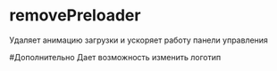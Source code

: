 # removePreloader
Удаляет анимацию загрузки и ускоряет работу панели управления

#Дополнительно
Дает возможность изменить логотип
